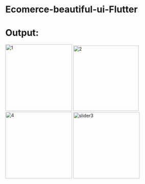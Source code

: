 # Ecomerce-beautiful-ui-Flutter
# Output:
<img width="208" alt="1" src="https://user-images.githubusercontent.com/90436318/221332687-30234d93-710c-4b15-a2fc-f5fb4fa53354.png">
<img width="204" alt="2" src="https://user-images.githubusercontent.com/90436318/221332692-c1db4c60-0b39-41c1-9748-4a8b9348f015.png">
<img width="208" alt="4" src="https://user-images.githubusercontent.com/90436318/221332696-6653c62a-8679-4a17-8d97-8ce9a637e705.png">
<img width="207" alt="slider3" src="https://user-images.githubusercontent.com/90436318/221332700-a9d95200-d176-42a4-92b1-a8ad9f0affe7.png">
